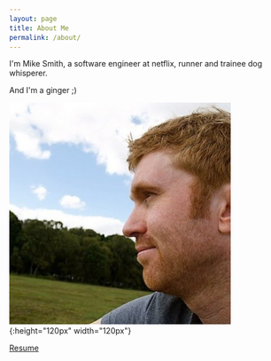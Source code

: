 ```yaml
---
layout: page
title: About Me
permalink: /about/
---
```


I'm Mike Smith, a software engineer at netflix, runner and trainee dog whisperer.

And I'm a ginger ;)

![Mike](/assets/mike.jpg){:height="120px" width="120px"}


[Resume](/resume.html)
